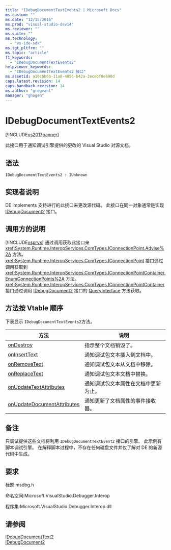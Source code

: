 ```yaml
---
title: "IDebugDocumentTextEvents2 | Microsoft Docs"
ms.custom: ""
ms.date: "12/15/2016"
ms.prod: "visual-studio-dev14"
ms.reviewer: ""
ms.suite: ""
ms.technology: 
  - "vs-ide-sdk"
ms.tgt_pltfrm: ""
ms.topic: "article"
f1_keywords: 
  - "IDebugDocumentTextEvents2"
helpviewer_keywords: 
  - "IDebugDocumentTextEvents2 接口"
ms.assetid: a10cbb6b-11a8-4056-b42a-2ecebf0e690d
caps.latest.revision: 14
caps.handback.revision: 14
ms.author: "gregvanl"
manager: "ghogen"
---
```

# IDebugDocumentTextEvents2
[!INCLUDE[vs2017banner](../../../code-quality/includes/vs2017banner.md)]

此接口用于通知调试引擎提供的更改的 Visual Studio 对源文档。  
  
## 语法  
  
```  
IDebugDocumentTextEvents2 : IUnknown  
```  
  
## 实现者说明  
 DE implements 支持进行的此接口来更改源代码。  此接口在同一对象通常是实现 [IDebugDocument2](../../../extensibility/debugger/reference/idebugdocument2.md) 接口。  
  
## 调用方的说明  
 [!INCLUDE[vsprvs](../../../code-quality/includes/vsprvs_md.md)] 通过调用获取此接口来 <xref:System.Runtime.InteropServices.ComTypes.IConnectionPoint.Advise%2A> 方法。  <xref:System.Runtime.InteropServices.ComTypes.IConnectionPoint> 接口通过调用获取到 <xref:System.Runtime.InteropServices.ComTypes.IConnectionPointContainer.EnumConnectionPoints%2A> 方法。  <xref:System.Runtime.InteropServices.ComTypes.IConnectionPointContainer> 接口通过调用 [IDebugDocument2](../../../extensibility/debugger/reference/idebugdocument2.md) 接口的 [QueryInterface](/visual-cpp/atl/queryinterface) 方法获取。  
  
## 方法按 Vtable 顺序  
 下表显示 `IDebugDocumentTextEvents2`方法。  
  
|方法|说明|  
|--------|--------|  
|[onDestroy](../../../extensibility/debugger/reference/idebugdocumenttextevents2-ondestroy.md)|指示整个文档销毁了。|  
|[onInsertText](../../../extensibility/debugger/reference/idebugdocumenttextevents2-oninserttext.md)|通知调试包文本插入到文档中。|  
|[onRemoveText](../../../extensibility/debugger/reference/idebugdocumenttextevents2-onremovetext.md)|通知调试包文本从文档中移除。|  
|[onReplaceText](../../../extensibility/debugger/reference/idebugdocumenttextevents2-onreplacetext.md)|通知调试包文本文档中替换。|  
|[onUpdateTextAttributes](../../../extensibility/debugger/reference/idebugdocumenttextevents2-onupdatetextattributes.md)|通知调试包文本属性在文档中更新为止。|  
|[onUpdateDocumentAttributes](../../../extensibility/debugger/reference/idebugdocumenttextevents2-onupdatedocumentattributes.md)|通知更新了文档属性的事件接收器。|  
  
## 备注  
 只调试提供这些文档将利用 `IDebugDocumentTextEvent2` 接口的引擎。  此示例有脚本调试引擎。  在解释脚本过程中，不存在任何磁盘文件并仅了解对 DE 的新源代码中生成。  
  
## 要求  
 标题:msdbg.h  
  
 命名空间:Microsoft.VisualStudio.Debugger.Interop  
  
 程序集:Microsoft.VisualStudio.Debugger.Interop.dll  
  
## 请参阅  
 [IDebugDocumentText2](../../../extensibility/debugger/reference/idebugdocumenttext2.md)   
 [IDebugDocument2](../../../extensibility/debugger/reference/idebugdocument2.md)